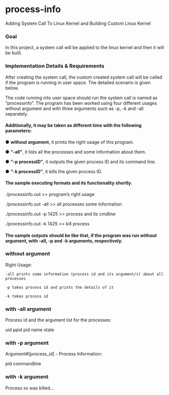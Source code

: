 # process-info
Adding System Call To Linux Kernel and Building Custom Linux Kernel


### Goal

In this project, a system call will be applied to the linux kernel and then it will be built. 



### Implementation Details & Requirements

After creating the system call, the custom created system call will be called if the program is running in user space. The detailed scenario is given below. 

The code running into user space should run the system call is named as “processinfo”. The program has been worked using four different usages without argument and with three arguments such as -p, -k and -all separately. 



#### Additionally, it may be taken as different time with the following parameters:

● **without argument**, it prints the right usage of this program.

● **“-all”**, it lists all the processes and some information about them.

● **“-p processID”**, it outputs the given process ID and its command line.

● **“-k processID”**, it kills the given process ID.



#### The sample executing formats and its functionality shortly.

./processinfo.out >> program’s right usage

./processinfo.out -all >> all processes some information

./processinfo.out -p 1425 >> process and its cmdline

./processinfo.out -k 1425 >> kill process



#### The sample outputs should be like that, if the program was run without argument, with -all, -p and -k arguments, respectively.

### without argument
Right Usage:

    -all prints some information (process id and its argument/s) about all processes
    
    -p takes process id and prints the details of it
    
    -k takes process id
    
### with -all argument
Process id and the argument list for the processes:

uid   ppid  pid   name  state


### with -p argument
Argument#[process_id] - Process Information:

pid                     commandline


### with -k argument

Process xx was killed...
